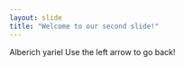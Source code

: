 ```yaml
---
layout: slide
title: "Welcome to our second slide!"
---
```

Alberich yariel
Use the left arrow to go back!